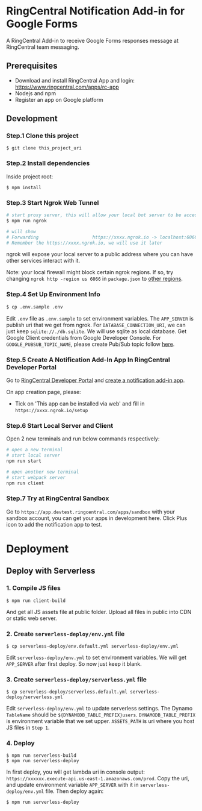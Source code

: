 # RingCentral Notification Add-in for Google Forms

A RingCentral Add-in to receive Google Forms responses message at RingCentral team messaging.

## Prerequisites

- Download and install RingCentral App and login: https://www.ringcentral.com/apps/rc-app
- Nodejs and npm
- Register an app on Google platform

## Development

### Step.1 Clone this project

```
$ git clone this_project_uri
```

### Step.2 Install dependencies

Inside project root:

```
$ npm install
```

### Step.3 Start Ngrok Web Tunnel

```bash
# start proxy server, this will allow your local bot server to be accessed by the RingCentral service
$ npm run ngrok

# will show
# Forwarding                    https://xxxx.ngrok.io -> localhost:6066
# Remember the https://xxxx.ngrok.io, we will use it later
```

ngrok will expose your local server to a public address where you can have other services interact with it.

Note: your local firewall might block certain ngrok regions. If so, try changing `ngrok http -region us 6066` in `package.json` to [other regions](https://www.google.com/search?q=ngrok+regions).

### Step.4 Set Up Environment Info

```bash
$ cp .env.sample .env
```

Edit `.env` file as `.env.sample` to set environment variables. The `APP_SERVER` is publish uri that we get from ngrok. For `DATABASE_CONNECTION_URI`, we can just keep `sqlite://./db.sqlite`. We will use sqlite as local database. 
Get Google Client credentials from Google Developer Console. For `GOOGLE_PUBSUB_TOPIC_NAME`, please create Pub/Sub topic follow [here](https://developers.google.com/forms/api/guides/push-notifications#set_up_a_cloud_pubsub_topic).

### Step.5 Create A Notification Add-In App In RingCentral Developer Portal

Go to [RingCentral Developer Portal](https://developers.ringcentral.com/) and [create a notification add-in app](https://developers.ringcentral.com/guide/basics/create-app).

On app creation page, please:
- Tick on 'This app can be installed via web' and fill in `https://xxxx.ngrok.io/setup` 

### Step.6 Start Local Server and Client

Open 2 new terminals and run below commands respectively:

```bash
# open a new terminal
# start local server
npm run start

# open another new terminal
# start webpack server
npm run client
```

### Step.7 Try at RingCentral Sandbox

Go to `https://app.devtest.ringcentral.com/apps/sandbox` with your sandbox account, you can get your apps in development here. Click Plus icon to add the notification app to test.

# Deployment

## Deploy with Serverless

### 1. Compile JS files

```
$ npm run client-build
```

And get all JS assets file at public folder. Upload all files in public into CDN or static web server.

### 2. Create `serverless-deploy/env.yml` file

```
$ cp serverless-deploy/env.default.yml serverless-deploy/env.yml
```

Edit `serverless-deploy/env.yml` to set environment variables.
We will get `APP_SERVER` after first deploy. So now just keep it blank.

### 3. Create `serverless-deploy/serverless.yml` file

```
$ cp serverless-deploy/serverless.default.yml serverless-deploy/serverless.yml
```

Edit `serverless-deploy/env.yml` to update serverless settings.
The Dynamo `TableName` should be `${DYNAMODB_TABLE_PREFIX}users`. `DYNAMODB_TABLE_PREFIX` is environment variable that we set upper. `ASSETS_PATH` is uri where you host JS files in `Step 1`.

### 4. Deploy

```
$ npm run serverless-build
$ npm run serverless-deploy
```

In first deploy, you will get lambda uri in console output: `https://xxxxxx.execute-api.us-east-1.amazonaws.com/prod`.
Copy the uri, and update environment variable `APP_SERVER` with it in `serverless-deploy/env.yml` file. Then deploy again:

```
$ npm run serverless-deploy
```
